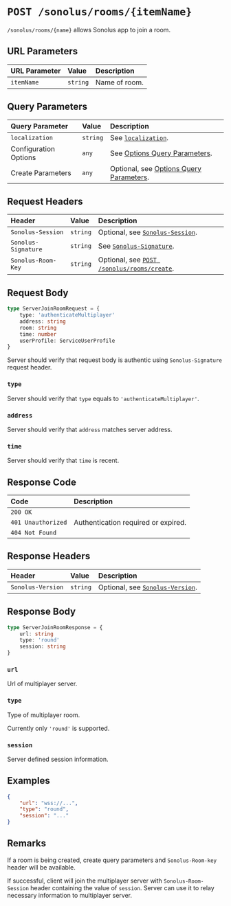 # `POST /sonolus/rooms/{itemName}`

`/sonolus/rooms/{name}` allows Sonolus app to join a room.

## URL Parameters

| URL Parameter | Value    | Description   |
| :------------ | :------- | :------------ |
| `itemName`    | `string` | Name of room. |

## Query Parameters

| Query Parameter       | Value    | Description                                                                             |
| :-------------------- | :------- | :-------------------------------------------------------------------------------------- |
| `localization`        | `string` | See [`localization`](../query-parameters/localization).                                 |
| Configuration Options | `any`    | See [Options Query Parameters](../query-parameters/options-query-parameters).           |
| Create Parameters     | `any`    | Optional, see [Options Query Parameters](../query-parameters/options-query-parameters). |

## Request Headers

| Header              | Value    | Description                                                                |
| :------------------ | :------- | :------------------------------------------------------------------------- |
| `Sonolus-Session`   | `string` | Optional, see [`Sonolus-Session`](../headers/sonolus-session).             |
| `Sonolus-Signature` | `string` | See [`Sonolus-Signature`](../headers/sonolus-signature).                   |
| `Sonolus-Room-Key`  | `string` | Optional, see [`POST /sonolus/rooms/create`](./post-sonolus-rooms-create). |

## Request Body

```ts
type ServerJoinRoomRequest = {
    type: 'authenticateMultiplayer'
    address: string
    room: string
    time: number
    userProfile: ServiceUserProfile
}
```

Server should verify that request body is authentic using `Sonolus-Signature` request header.

### `type`

Server should verify that `type` equals to `'authenticateMultiplayer'`.

### `address`

Server should verify that `address` matches server address.

### `time`

Server should verify that `time` is recent.

## Response Code

| Code               | Description                         |
| :----------------- | :---------------------------------- |
| `200 OK`           |                                     |
| `401 Unauthorized` | Authentication required or expired. |
| `404 Not Found`    |                                     |

## Response Headers

| Header            | Value    | Description                                                    |
| :---------------- | :------- | :------------------------------------------------------------- |
| `Sonolus-Version` | `string` | Optional, see [`Sonolus-Version`](../headers/sonolus-version). |

## Response Body

```ts
type ServerJoinRoomResponse = {
    url: string
    type: 'round'
    session: string
}
```

### `url`

Url of multiplayer server.

### `type`

Type of multiplayer room.

Currently only `'round'` is supported.

### `session`

Server defined session information.

## Examples

```json
{
    "url": "wss://...",
    "type": "round",
    "session": "..."
}
```

## Remarks

If a room is being created, create query parameters and `Sonolus-Room-key` header will be available.

If successful, client will join the multiplayer server with `Sonolus-Room-Session` header containing the value of `session`. Server can use it to relay necessary information to multiplayer server.
